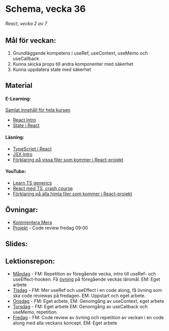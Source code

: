 # Schema, vecka 36

###### React, vecka 2 av 7

## Mål för veckan:
1. Grundläggande kompetens i useRef, useContext, useMemo och useCallback
2. Kunna skicka props till andra komponenter med säkerhet
3. Kunna uppdatera state med säkerhet

## Material
#### E-Learning:
[Samlat innehåll för hela kursen](https://github.com/Lexicon-Frontend-2024/e-learning-material)
* [React Intro](https://app.pluralsight.com/library/courses/react-what-is/table-of-contents)
* [State i React](https://app.pluralsight.com/ilx/video-courses/clips/9ae849e3-419e-43d2-b6c1-12b2f4bf3b68)

#### Läsning:
* [TypeScript i React](https://react.dev/learn/typescript)
* [JSX Intro](https://legacy.reactjs.org/docs/introducing-jsx.html)
* [Förklaring på vissa filer som kommer i React-projekt](https://dev.to/vyan/understanding-vite-flow-and-structure-in-a-react-project-2e84)

#### YouTube:
* [Learn TS generics](https://www.youtube.com/watch?v=EcCTIExsqmI)
* [React med TS, crash course](https://www.youtube.com/watch?v=TPACABQTHvM)
* [Förklaring på alla himla filer som kommer i React-projekt](https://www.youtube.com/watch?v=VfhRDGhAFi0)

## Övningar:
* [Kommentera Mera](https://github.com/Lexicon-Frontend-2024/lecture-22-aug/tree/main)
* [Projekt]() - Code review fredag 09:00

## Slides:

## Lektionsrepon:
* [Måndag]() - FM: Repetition av föregående vecka, intro till useRef- och useEffect-hooken. Få [övning](https://github.com/Lexicon-Frontend-2024/lecture-22-aug/tree/main) på föregående veckas läromål. EM: Eget arbete
* [Tisdag]() - FM: Mer useRef och useEffect i en code along, få övning som ska code reviewas på fredagen. EM: Uppstart och eget arbete. 
* [Onsdag]() - FM: Eget arbete, EM: Genomgång av useContext, eget arbete
* [Torsdag]() - FM: Eget arbete EM: Genomgång av useCallback och useMemo, repetition.
* [Fredag]() - FM: Code review av övning och repetition av veckan i en code along med alla veckans koncept. EM: Eget arbete
